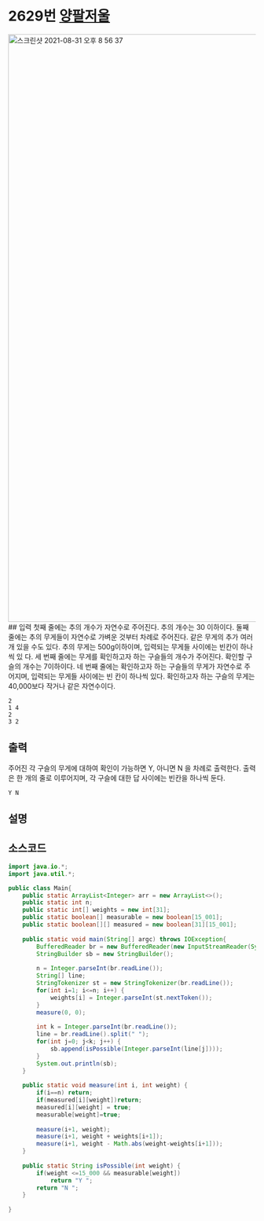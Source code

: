 # 2629번 [양팔저울](https://www.acmicpc.net/problem/2629)
<img width="1196" alt="스크린샷 2021-08-31 오후 8 56 37" src="https://user-images.githubusercontent.com/65120581/131498289-9ee641d1-a0e0-4e8e-bd58-9293826c3caa.png">
## 입력
첫째 줄에는 추의 개수가 자연수로 주어진다. 추의 개수는 30 이하이다. 둘째 줄에는 추의 무게들이 자연수로 가벼운 것부터 차례로 주어진다. 같은 무게의 추가 여러 개 있을 수도 있다. 추의 무게는 500g이하이며, 입력되는 무게들 사이에는 빈칸이 하나씩 있 다. 세 번째 줄에는 무게를 확인하고자 하는 구슬들의 개수가 주어진다. 확인할 구슬의 개수는 7이하이다. 네 번째 줄에는 확인하고자 하는 구슬들의 무게가 자연수로 주어지며, 입력되는 무게들 사이에는 빈 칸이 하나씩 있다. 확인하고자 하는 구슬의 무게는 40,000보다 작거나 같은 자연수이다.

```
2
1 4
2
3 2
```

## 출력
주어진 각 구슬의 무게에 대하여 확인이 가능하면 Y, 아니면 N 을 차례로 출력한다. 출력은 한 개의 줄로 이루어지며, 각 구슬에 대한 답 사이에는 빈칸을 하나씩 둔다.
```
Y N
```

## 설명

## 소스코드
```java
import java.io.*;
import java.util.*;

public class Main{
	public static ArrayList<Integer> arr = new ArrayList<>();
	public static int n;
	public static int[] weights = new int[31];
	public static boolean[] measurable = new boolean[15_001];
	public static boolean[][] measured = new boolean[31][15_001];
	
	public static void main(String[] argc) throws IOException{
		BufferedReader br = new BufferedReader(new InputStreamReader(System.in));
		StringBuilder sb = new StringBuilder();
		
		n = Integer.parseInt(br.readLine());
		String[] line;
		StringTokenizer st = new StringTokenizer(br.readLine());
		for(int i=1; i<=n; i++) {
			weights[i] = Integer.parseInt(st.nextToken());
		}
		measure(0, 0);
		
		int k = Integer.parseInt(br.readLine());
		line = br.readLine().split(" ");
		for(int j=0; j<k; j++) {
			sb.append(isPossible(Integer.parseInt(line[j])));
		}
		System.out.println(sb);
	}
	
	public static void measure(int i, int weight) {
		if(i==n) return;
		if(measured[i][weight])return;
		measured[i][weight] = true;
		measurable[weight]=true;
		
		measure(i+1, weight);
		measure(i+1, weight + weights[i+1]);
		measure(i+1, weight - Math.abs(weight-weights[i+1]));
	}
	
	public static String isPossible(int weight) {
		if(weight <=15_000 && measurable[weight])
			return "Y ";
		return "N ";
	}
	
}
```
